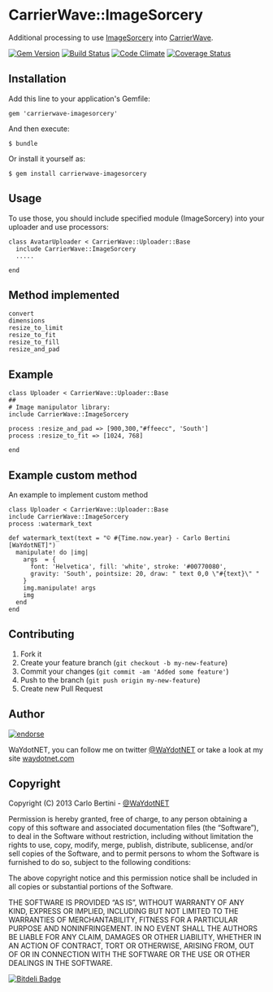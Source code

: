 # CarrierWave::ImageSorcery

Additional processing to use [ImageSorcery](https://github.com/EricR/image_sorcery) into [CarrierWave](https://github.com/jnicklas/carrierwave).

[![Gem Version](https://badge.fury.io/rb/carrierwave-imagesorcery.png)](http://badge.fury.io/rb/image_sorcery)
[![Build Status](https://travis-ci.org/WaYdotNET/carrierwave-imagesorcery.png)](https://travis-ci.org/WaYdotNET/carrierwave-imagesorcery)
[![Code Climate](https://codeclimate.com/badge.png)](https://codeclimate.com/github/WaYdotNET/carrierwave-imagesorcery)
[![Coverage Status](https://coveralls.io/repos/WaYdotNET/carrierwave-imagesorcery/badge.png)](https://coveralls.io/r/WaYdotNET/carrierwave-imagesorcery)

## Installation

Add this line to your application's Gemfile:

    gem 'carrierwave-imagesorcery'

And then execute:

    $ bundle

Or install it yourself as:

    $ gem install carrierwave-imagesorcery

## Usage

To use those, you should include specified module (ImageSorcery) into your uploader and use processors:

    class AvatarUploader < CarrierWave::Uploader::Base
      include CarrierWave::ImageSorcery
      .....

    end

## Method implemented

    convert
    dimensions
    resize_to_limit
    resize_to_fit
    resize_to_fill
    resize_and_pad

## Example

    class Uploader < CarrierWave::Uploader::Base
    ##
    # Image manipulator library:
    include CarrierWave::ImageSorcery

    process :resize_and_pad => [900,300,"#ffeecc", 'South']
    process :resize_to_fit => [1024, 768]

    end

## Example custom method

An example to implement custom method


    class Uploader < CarrierWave::Uploader::Base
    include CarrierWave::ImageSorcery
    process :watermark_text

    def watermark_text(text = "© #{Time.now.year} - Carlo Bertini [WaYdotNET]")
      manipulate! do |img|
        args  = {
          font: 'Helvetica', fill: 'white', stroke: '#00770080',
          gravity: 'South', pointsize: 20, draw: " text 0,0 \"#{text}\" "
        }
        img.manipulate! args
        img
      end
    end


## Contributing

1. Fork it
2. Create your feature branch (`git checkout -b my-new-feature`)
3. Commit your changes (`git commit -am 'Added some feature'`)
4. Push to the branch (`git push origin my-new-feature`)
5. Create new Pull Request


## Author

[![endorse](http://api.coderwall.com/waydotnet/endorsecount.png)](http://coderwall.com/waydotnet)

WaYdotNET, you can follow me on twitter [@WaYdotNET](http://twitter.com/WaYdotNET) or take a look at my site [waydotnet.com](http://www.waydotnet.com)

## Copyright

Copyright (C) 2013 Carlo Bertini - [@WaYdotNET](http://twitter.com/WaYdotNET)

Permission is hereby granted, free of charge, to any person obtaining a copy of this software and
associated documentation files (the “Software”), to deal in the Software without restriction, including without
limitation the rights to use, copy, modify, merge, publish, distribute, sublicense, and/or sell copies of the Software,
and to permit persons to whom the Software is furnished to do so, subject to the following conditions:

The above copyright notice and this permission notice shall be included in all copies or substantial portions of the Software.

THE SOFTWARE IS PROVIDED “AS IS”, WITHOUT WARRANTY OF ANY KIND, EXPRESS OR IMPLIED, INCLUDING BUT NOT LIMITED TO THE WARRANTIES
OF MERCHANTABILITY, FITNESS FOR A PARTICULAR PURPOSE AND NONINFRINGEMENT. IN NO EVENT SHALL THE AUTHORS BE LIABLE FOR ANY CLAIM,
DAMAGES OR OTHER LIABILITY, WHETHER IN AN ACTION OF CONTRACT, TORT OR OTHERWISE, ARISING FROM, OUT OF OR IN CONNECTION WITH THE
SOFTWARE OR THE USE OR OTHER DEALINGS IN THE SOFTWARE.


[![Bitdeli Badge](https://d2weczhvl823v0.cloudfront.net/WaYdotNET/carrierwave-imagesorcery/trend.png)](https://bitdeli.com/free "Bitdeli Badge")

